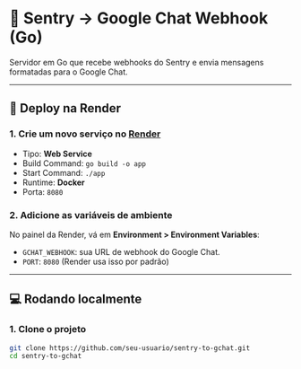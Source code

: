 # 🔔 Sentry → Google Chat Webhook (Go)

Servidor em Go que recebe webhooks do Sentry e envia mensagens formatadas para o Google Chat.

---

## 🚀 Deploy na Render

### 1. Crie um novo serviço no [Render](https://render.com)

- Tipo: **Web Service**
- Build Command: `go build -o app`
- Start Command: `./app`
- Runtime: **Docker**
- Porta: `8080`

### 2. Adicione as variáveis de ambiente

No painel da Render, vá em **Environment > Environment Variables**:

- `GCHAT_WEBHOOK`: sua URL de webhook do Google Chat.
- `PORT`: `8080` (Render usa isso por padrão)

---

## 💻 Rodando localmente

### 1. Clone o projeto

```bash
git clone https://github.com/seu-usuario/sentry-to-gchat.git
cd sentry-to-gchat
```